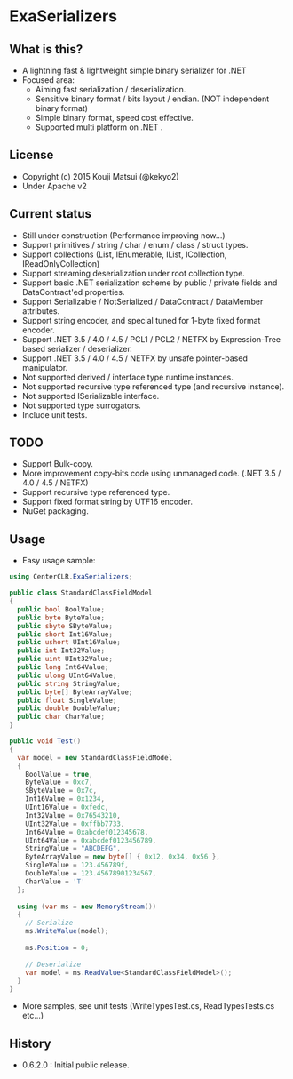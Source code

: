 # ExaSerializers
## What is this?
* A lightning fast & lightweight simple binary serializer for .NET
* Focused area:
  * Aiming fast serialization / deserialization.
  * Sensitive binary format / bits layout / endian. (NOT independent binary format)
  * Simple binary format, speed cost effective.
  * Supported multi platform on .NET .
  
## License
* Copyright (c) 2015 Kouji Matsui (@kekyo2)
* Under Apache v2

## Current status
* Still under construction (Performance improving now...)
* Support primitives / string / char / enum / class / struct types.
* Support collections (List<T>, IEnumerable<T>, IList<T>, ICollection<T>, IReadOnlyCollection<T>)
* Support streaming deserialization under root collection type.
* Support basic .NET serialization scheme by public / private fields and DataContract'ed properties.
* Support Serializable / NotSerialized / DataContract / DataMember attributes.
* Support string encoder, and special tuned for 1-byte fixed format encoder.
* Support .NET 3.5 / 4.0 / 4.5 / PCL1 / PCL2 / NETFX by Expression-Tree based serializer / deserializer.
* Support .NET 3.5 / 4.0 / 4.5 / NETFX by unsafe pointer-based manipulator.
* Not supported derived / interface type runtime instances.
* Not supported recursive type referenced type (and recursive instance).
* Not supported ISerializable interface.
* Not supported type surrogators.
* Include unit tests.

## TODO
* Support Bulk-copy.
* More improvement copy-bits code using unmanaged code. (.NET 3.5 / 4.0 / 4.5 / NETFX)
* Support recursive type referenced type.
* Support fixed format string by UTF16 encoder.
* NuGet packaging.

## Usage
* Easy usage sample:

``` csharp
using CenterCLR.ExaSerializers;

public class StandardClassFieldModel
{
  public bool BoolValue;
  public byte ByteValue;
  public sbyte SByteValue;
  public short Int16Value;
  public ushort UInt16Value;
  public int Int32Value;
  public uint UInt32Value;
  public long Int64Value;
  public ulong UInt64Value;
  public string StringValue;
  public byte[] ByteArrayValue;
  public float SingleValue;
  public double DoubleValue;
  public char CharValue;
}

public void Test()
{
  var model = new StandardClassFieldModel
  {
    BoolValue = true,
    ByteValue = 0xc7,
    SByteValue = 0x7c,
    Int16Value = 0x1234,
    UInt16Value = 0xfedc,
    Int32Value = 0x76543210,
    UInt32Value = 0xffbb7733,
    Int64Value = 0xabcdef012345678,
    UInt64Value = 0xabcdef0123456789,
    StringValue = "ABCDEFG",
    ByteArrayValue = new byte[] { 0x12, 0x34, 0x56 },
    SingleValue = 123.456789f,
    DoubleValue = 123.45678901234567,
    CharValue = 'T'
  };
  
  using (var ms = new MemoryStream())
  {
    // Serialize
    ms.WriteValue(model);
    
    ms.Position = 0;
  
    // Deserialize
    var model = ms.ReadValue<StandardClassFieldModel>();
  }
}
```

* More samples, see unit tests (WriteTypesTest.cs, ReadTypesTests.cs etc...)

## History
* 0.6.2.0 : Initial public release.
